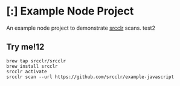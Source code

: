 # [:] Example Node Project

An example node project to demonstrate [srcclr](https://www.srcclr.com) scans.
test2
## Try me!12

```
brew tap srcclr/srcclr
brew install srcclr
srcclr activate
srcclr scan --url https://github.com/srcclr/example-javascript
```
